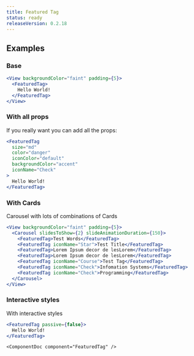 ```yaml
---
title: Featured Tag
status: ready
releaseVersion: 0.2.18
---
```


## Examples

### Base
```.jsx
<View backgroundColor="faint" padding={5}>
  <FeaturedTag>
    Hello World!
  </FeaturedTag>
</View>
```


### With all props
If you really want you can add all the props:
```.jsx
<FeaturedTag
  size="md"
  color="danger"
  iconColor="default"
  backgroundColor="accent"
  iconName="Check"
>
  Hello World!
</FeaturedTag>
```


### With Cards
Carousel with lots of combinations of Cards
```.jsx
<View backgroundColor="faint" padding={5}>
  <Carousel slidesToShow={2} slideAnimationDuration={150}>
    <FeaturedTag>Test Words</FeaturedTag>
    <FeaturedTag iconName="Star">Test Title</FeaturedTag>
    <FeaturedTag>Lorem Ipsum decor de lesLorem</FeaturedTag>
    <FeaturedTag>Lorem Ipsum decor de lesLorem</FeaturedTag>
    <FeaturedTag iconName="Course">Test Tag</FeaturedTag>
    <FeaturedTag iconName="Check">Infomation Systems</FeaturedTag>
    <FeaturedTag iconName="Check">Programming</FeaturedTag>
  </Carousel>
</View>
```

### Interactive styles
With interactive styles
```.jsx
<FeaturedTag passive={false}>
  Hello World!
</FeaturedTag>
```

```!jsx
<ComponentDoc component="FeaturedTag" />
```
